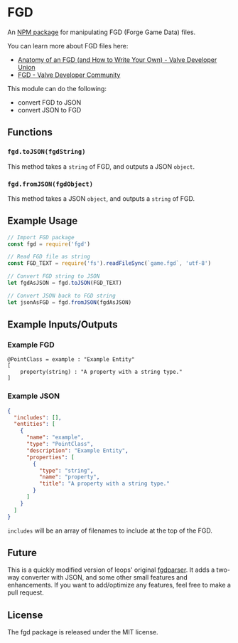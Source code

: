 # FGD
An [NPM package](https://www.npmjs.com/package/fgd) for manipulating FGD (Forge Game Data) files.

You can learn more about FGD files here:
- [Anatomy of an FGD (and How to Write Your Own) - Valve Developer Union](https://valvedev.info/guide/eoZl)
- [FGD - Valve Developer Community](https://developer.valvesoftware.com/wiki/FGD)

This module can do the following:
- convert FGD to JSON
- convert JSON to FGD

## Functions

### `fgd.toJSON(fgdString)`
This method takes a `string` of FGD, and outputs a JSON `object`.
### `fgd.fromJSON(fgdObject)`
This method takes a JSON `object`, and outputs a `string` of FGD.


## Example Usage

```javascript
// Import FGD package
const fgd = require('fgd')

// Read FGD file as string
const FGD_TEXT = require('fs').readFileSync(`game.fgd`, 'utf-8')

// Convert FGD string to JSON
let fgdAsJSON = fgd.toJSON(FGD_TEXT)

// Convert JSON back to FGD string
let jsonAsFGD = fgd.fromJSON(fgdAsJSON)
```

## Example Inputs/Outputs

### Example FGD
```fgd
@PointClass = example : "Example Entity"
[
	property(string) : "A property with a string type."
]
```
### Example JSON
```json
{
  "includes": [],
  "entities": [
    {
      "name": "example",
      "type": "PointClass",
      "description": "Example Entity",
      "properties": [
        {
          "type": "string",
          "name": "property",
          "title": "A property with a string type."
        }
      ]
    }
  ]
}
```

`includes` will be an array of filenames to include at the top of the FGD.

## Future

This is a quickly modified version of leops' original [fgdparser](https://github.com/leops/fgdparser).
It adds a two-way converter with JSON, and some other small features and enhancements.
If you want to add/optimize any features, feel free to make a pull request.

## License
The fgd package is released under the MIT license.
